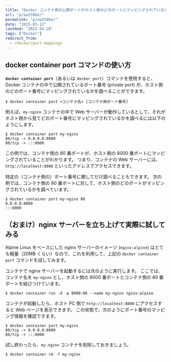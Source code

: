 ```yaml
---
title: "Docker コンテナ側の公開ポートがホスト側のどのポートにマッピングされているか調べる (docker container port)"
url: "p/ow258be/"
permalink: "p/ow258be/"
date: "2015-03-12"
lastmod: "2022-02-28"
tags: ["Docker"]
redirect_from:
  - /docker/port-mappings
---
```


docker container port コマンドの使い方
----

__`docker container port`__（あるいは `docker port`）コマンドを使用すると、Docker コンテナの中で公開されているポート番号 (private port) が、ホスト側のどのポート番号にマッピングされているかを調べることができます。

```console
$ docker container port <コンテナ名> [コンテナ側ポート番号]
```

例えば、`my-nginx` コンテナの中で Web サーバーが動作しているとして、それがホスト側から見てどのポート番号にマッピングされているかを調べるには以下のようにします。

```console
$ docker container port my-nginx
80/tcp -> 0.0.0.0:8000
80/tcp -> :::8000
```

この例では、コンテナ側の 80 番ポートが、ホスト側の 8000 番ポートにマッピングされていることがわかります。
つまり、コンテナの Web サーバーには、`http://localhost:8000` といったアドレスでアクセスできます。

特定の（コンテナ側の）ポート番号に関してだけ調べることもできます。
次の例では、コンテナ側の 80 番ポートに対して、ホスト側のどのポートがマッピングされているかを調べています。

```console
$ docker container port my-nginx 80
0.0.0.0:8000
:::8000
```


（おまけ）nginx サーバーを立ち上げて実際に試してみる
----

Alpine Linux をベースにした nginx サーバーのイメージ (`nginx:alpine`) はとても軽量（20MB くらい）なので、これを利用して、上記の `docker container port` コマンドを試してみます。

コンテナで nginx サーバーを起動するには次のように実行します。
ここでは、コンテナ名を `my-nginx` とし、ホスト側の 8000 番ポートとコンテナ側の 80 番ポートを結びつけています。

```console
$ docker container run -d -p 8000:80 --name my-nginx nginx:alpine
```

コンテナが起動したら、ホスト PC 側で `http://localhost:8000` にアクセスすると Web ページを表示できます。
この状態で、次のようにポート番号のマッピング情報を確認できます。

```console
$ docker container port my-nginx
80/tcp -> 0.0.0.0:8000
80/tcp -> :::8000
```

試し終わったら、`my-nginx` コンテナを削除しておきましょう。

```console
$ docker container rm -f my-nginx
```

